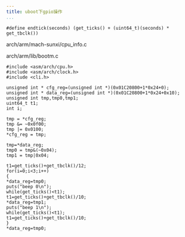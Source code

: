 ```yaml
---
title: uboot下gpio操作
...
```


~~~~ {.sourceCode .c}
#define endtick(seconds) (get_ticks() + (uint64_t)(seconds) * get_tbclk())
~~~~

arch/arm/mach-sunxi/cpu\_info.c

arch/arm/lib/bootm.c

~~~~ {.sourceCode .c}
#include <asm/arch/cpu.h>
#include <asm/arch/clock.h>
#include <cli.h>

unsigned int * cfg_reg=(unsigned int *)(0x01C20800+1*0x24+0);
unsigned int * data_reg=(unsigned int *)(0x01C20800+1*0x24+0x10);
unsigned int tmp,tmp0,tmp1;
uint64_t t1;
int i;

tmp = *cfg_reg;
tmp &= ~0x0f00;
tmp |= 0x0100;
*cfg_reg = tmp;

tmp=*data_reg;
tmp0 = tmp&(~0x04);
tmp1 = tmp|0x04;

t1=get_ticks()+get_tbclk()/12;
for(i=0;i<3;i++)
{
*data_reg=tmp0;
puts("beep 0\n");
while(get_ticks()<t1);
t1=get_ticks()+get_tbclk()/10;
*data_reg=tmp1;
puts("beep 1\n");
while(get_ticks()<t1);
t1=get_ticks()+get_tbclk()/10;
}
*data_reg=tmp0;
~~~~
